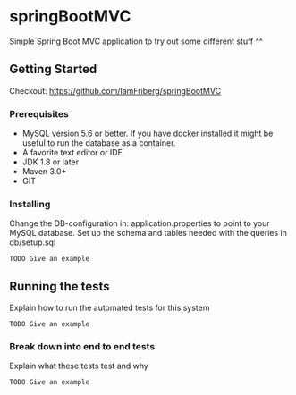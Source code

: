 # springBootMVC
Simple Spring Boot MVC application to try out some different stuff ^^

## Getting Started
Checkout: https://github.com/IamFriberg/springBootMVC

### Prerequisites
* MySQL version 5.6 or better. If you have docker installed it might be useful to run the database as a container.
* A favorite text editor or IDE
* JDK 1.8 or later
* Maven 3.0+
* GIT

### Installing
Change the DB-configuration in: application.properties to point to your MySQL database.
Set up the schema and tables needed with the queries in db/setup.sql

```
TODO Give an example
```


## Running the tests

Explain how to run the automated tests for this system

```
TODO Give an example
```

### Break down into end to end tests

Explain what these tests test and why

```
TODO Give an example
```


